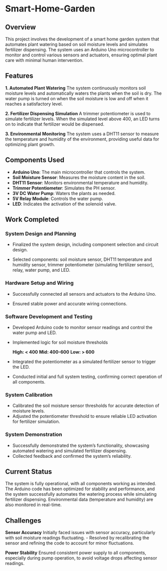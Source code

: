 # Smart-Home-Garden

## Overview
This project involves the development of a smart home garden system that automates plant watering based on soil moisture levels and simulates fertilizer dispensing. The system uses an Arduino Uno microcontroller to monitor and control various sensors and actuators, ensuring optimal plant care with minimal human intervention.

## Features 

**1. Automated Plant Watering** 
The system continuously monitors soil moisture levels and automatically waters the plants when the soil is dry. The water pump is turned on when the soil moisture is low and off when it reaches a satisfactory level.
  
**2. Fertilizer Dispensing Simulation** 
A trimmer potentiometer is used to simulate fertilizer levels. When the simulated level above 400, an LED turns on to indicate that fertilizer would be dispensed.
 
**3. Environmental Monitoring** 
The system uses a DHT11 sensor to measure the temperature and humidity of the environment, providing useful data for optimizing plant growth. 
 
## Components Used  
 
- **Arduino Uno**: The main microcontroller that controls the system.
- **Soil Moisture Sensor**: Measures the moisture content in the soil.
- **DHT11 Sensor**: Monitors environmental temperature and humidity.
- **Trimmer Potentiometer**: Simulates the PH sensor.
- **3V DC Water Pump**: Waters the plants as needed.
- **5V Relay Module**: Controls the water pump.
- **LED**: Indicates the activation of the solenoid valve.

## Work Completed

### System Design and Planning 
- Finalized the system design, including component selection and circuit design. 
 
- Selected components: soil moisture sensor, DHT11 temperature and humidity sensor, trimmer potentiometer (simulating fertilizer sensor), relay, water pump, and LED. 
 
### Hardware Setup and Wiring 
- Successfully connected all sensors and actuators to the Arduino Uno. 
 
- Ensured stable power and accurate wiring connections. 
 
### Software Development and Testing

- Developed Arduino code to monitor sensor readings and control the water pump and LED. 
 
- Implemented logic for soil moisture thresholds
 
	**High: < 400** 
	**Mid: 400-600** 
	**Low: > 600** 

- Integrated the potentiometer as a simulated fertilizer sensor to trigger the LED. 
- Conducted initial and full system testing, confirming correct operation of all components. 
 
### System Calibration
- Calibrated the soil moisture sensor thresholds for accurate detection of moisture levels. 
-  Adjusted the potentiometer threshold to ensure reliable LED activation for fertilizer simulation. 
 
### System Demonstration

- Successfully demonstrated the system’s functionality, showcasing automated watering and simulated fertilizer dispensing. 
- Collected feedback and confirmed the system’s reliability.

## Current Status 
The system is fully operational, with all components working as intended. The Arduino code has been optimized for stability and performance, and the system successfully automates the watering process while simulating fertilizer dispensing. Environmental data (temperature and humidity) are also monitored in real-time.

## Challenges

**Sensor Accuracy** 
Initially faced issues with sensor accuracy, particularly with soil moisture readings fluctuating. - Resolved by recalibrating the sensor and refining the code to account for minor fluctuations. 

**Power Stability** 
 Ensured consistent power supply to all components, especially during pump operation, to avoid voltage drops affecting sensor readings.
